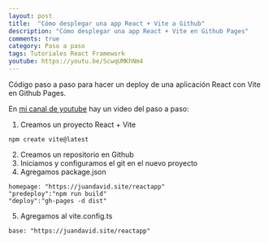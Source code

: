 ```yaml
---
layout: post
title:  "Cómo desplegar una app React + Vite a Github"
description: "Cómo desplegar una app React + Vite en Github Pages"
comments: true
category: Paso a paso
tags: Tutoriales React Framework
youtube: https://youtu.be/ScwqUMKhNm4
---
```

Código paso a paso para hacer un deploy de una aplicación React con Vite en Github Pages.

En <a target="_blank" href="{{ page.youtube }}">mi canal de youtube</a> hay un video del paso a paso:

1. Creamos un proyecto React + Vite 
```react
npm create vite@latest
```

2. Creamos un repositorio en Github
3. Iniciamos y configuramos el git en el nuevo proyecto
4. Agregamos package.json
```react
homepage: "https://juandavid.site/reactapp" 
"predeploy":"npm run build"
"deploy":"gh-pages -d dist"
```

5. Agregamos al vite.config.ts
```react
base: "https://juandavid.site/reactapp"
```
